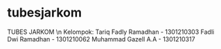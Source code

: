# tubesjarkom
TUBES JARKOM \n
Kelompok:
Tariq Fadly Ramadhan - 1301210303
Fadli Dwi Ramadhan - 1301210062
Muhammad Gazell A.A - 1301210317
